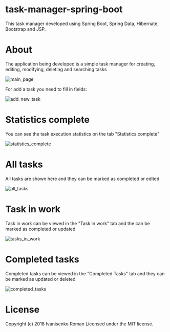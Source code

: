 # task-manager-spring-boot
This task manager developed using Spring Boot, Spring Data, Hibernate, Bootstrap and JSP.

# About

The application being developed is a simple task manager for creating, editing, modifying, deleting and searching tasks

![main_page](https://user-images.githubusercontent.com/12431839/48307618-c258fb80-e561-11e8-8d3b-fc5dac55c60d.png)

For add a task you need to fill in fields:

![add_new_task](https://user-images.githubusercontent.com/12431839/48307702-70b17080-e563-11e8-9a63-6ad29609073f.png)


# Statistics complete


You can see the task execution statistics on the tab "Statistics complete"

![statistics_complete](https://user-images.githubusercontent.com/12431839/48320065-3c52b880-e626-11e8-838f-0d31bef4f969.png)


# All tasks

All tasks are shown here and they can be marked as completed or edited.

![all_tasks](https://user-images.githubusercontent.com/12431839/48307622-d3097180-e561-11e8-8da0-5123a8e61757.png)


# Task in work

Task in work can be viewed in the "Task in work" tab and the can be marked as completed or updated

![tasks_in_work](https://user-images.githubusercontent.com/12431839/48307625-e0bef700-e561-11e8-93bf-29c67d7ec1ee.png)


# Completed tasks

Completed tasks can be viewed in the "Completed Tasks" tab and they can be marked as updated or deleted

![completed_tasks](https://user-images.githubusercontent.com/12431839/48307628-e9afc880-e561-11e8-9993-5f79d8358e1f.png)


# License

Copyright (c) 2018 Ivanisenko Roman Licensed under the MIT license.

